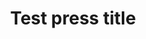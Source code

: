 ---
publisher: "Test media name"
publisher_logo: "/wp-content/uploads/2017/10/soc.png"
title: "Test press title"
excerpt: "<p>Test article excerpt</p>"
link: "http://mygreencar.com"
---